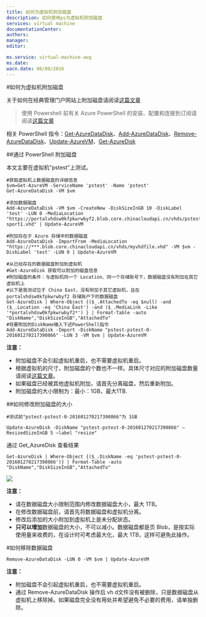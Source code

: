 ```yaml
---
title: 如何为虚拟机附加磁盘
description: 如何使用ps为虚拟机附加磁盘
services: virtual machine
documentationCenter: 
authors: 
manager: 
editor: 

ms.service: virtual-machine-aog
ms.date: 
wacn.date: 06/08/2016
---
```


#如何为虚拟机附加磁盘

关于如何在经典管理门户网站上附加磁盘请阅读[这篇文章](./virtual-machines/virtual-machines-windows-classic-attach-disk.md)

>使用 Powershell 前有关 Azure PowerShell 的安装、配置和连接到订阅请阅读[这篇文章](./powershell-install-configure.md)

相关 PowerShell 指令：[Get-AzureDataDisk](https://msdn.microsoft.com/zh-cn/library/azure/dn495197.aspx)、[Add-AzureDataDisk](https://msdn.microsoft.com/zh-cn/library/azure/dn495298.aspx)、[Remove-AzureDataDisk](https://msdn.microsoft.com/zh-cn/library/azure/dn495243.aspx)、[Update-AzureVM](https://msdn.microsoft.com/zh-cn/library/azure/dn495230.aspx?f=255&MSPPError=-2147217396)、[Get-AzureDisk](https://msdn.microsoft.com/zh-cn/library/azure/dn495125.aspx)

##通过 PowerShell 附加磁盘

本文主要在虚拟机"pstest"上测试。

    #获取虚拟机上数据磁盘的详细信息
    $vm=Get-AzureVM -ServiceName 'pstest' -Name 'pstest'
    Get-AzureDataDisk -VM $vm

    #添加数据磁盘
    Add-AzureDataDisk -VM $vm -CreateNew -DiskSizeInGB 10 -DiskLabel 'test' -LUN 0 -MediaLocation "https://portalvhdsw0kfpkwrwbyf2.blob.core.chinacloudapi.cn/vhds/pstest-sport1.vhd" | Update-AzureVM	

    #附加存在于 Azure 存储中的数据磁盘
    Add-AzureDataDisk -ImportFrom -MediaLocation "https://***.blob.core.chinacloudapi.cn/vhds/myvhdfile.vhd" -VM $vm -DiskLabel 'test' -LUN 0 | Update-AzureVM 

    #从已经存在的数据磁盘附加到虚拟机
    #Get-AzureDisk 获取可以附加的磁盘信息
    #附加磁盘的条件：与虚拟机同一个 Location、同一个存储账号下，数据磁盘没有附加在其它虚拟机上
    #以下是我测试位于 China East，没有附加于其它虚拟机，且在 portalvhdsw0kfpkwrwbyf2 存储账户下的数据磁盘
    Get-AzureDisk | Where-Object {($_.AttachedTo -eq $null) -and ($_.Location -eq 'China East') -and ($_.MediaLink -Like '*portalvhdsw0kfpkwrwbyf2*') } | Format-Table -auto "DiskName","DiskSizeInGB","AttachedTo"
    #将要附加的DiskName输入下述PowerShell指令
    Add-AzureDataDisk -Import -DiskName "pstest-pstest-0-201601270217390866" -LUN 3 -VM $vm | Update-AzureVM	

**注意：**

- 附加磁盘不会引起虚拟机重启，也不需要虚拟机重启。
- 根据虚拟机的尺寸，附加磁盘的个数也不一样。具体尺寸对应的附加磁盘数量请阅读[这篇文章](./virtual-machines/virtual-machines-windows-sizes.md)。
- 如果磁盘已经被其他虚拟机附加，请首先分离磁盘，然后重新附加。
- 附加磁盘的大小限制为：最小：1GB，最大1TB.

##如何修改附加磁盘的大小

    #测试前"pstest-pstest-0-201601270217390866"为 1GB	

    Update-AzureDisk -DiskName "pstest-pstest-0-201601270217390866" –ResizedSizeInGB 5 –label "resize"

通过 Get_AzureDisk 查看结果

    Get-AzureDisk | Where-Object {($_.DiskName -eq 'pstest-pstest-0-201601270217390866')} | Format-Table -auto "DiskName","DiskSizeInGB","AttachedTo"	

![](./media/aog-virtual-machines-attach-vhd/resize-disk.PNG)	
    
**注意：**

- 请在数据磁盘大小限制范围内修改数据磁盘大小，最大 1TB。
- 在修改数据磁盘前，请首先将数据磁盘和虚拟机分离。
- 修改后添加的大小附加到虚拟机上是未分配状态。
- **只可以增加**数据磁盘的大小，不可以减小。数据磁盘都是页 Blob，是按实际使用量来收费的，在设计时可考虑最大化，最大 1TB，这样可避免此操作。

#如何移除数据磁盘

    Remove-AzureDataDisk -LUN 0 -VM $vm | Update-AzureVM

**注意：**

- 附加磁盘不会引起虚拟机重启，也不需要虚拟机重启。
- 通过 Remove-AzureDataDisk 操作后 vh d文件没有被删除，只是数据磁盘从虚拟机上移除掉。如果磁盘完全没有用处并希望避免不必要的费用，请单独删除。